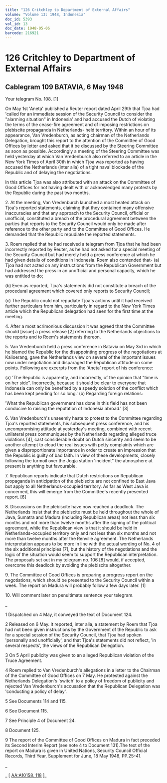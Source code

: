 ```yaml
---
title: "126 Critchley to Department of External Affairs"
volume: "Volume 13: 1948, Indonesia"
doc_id: 5393
vol_id: 13
doc_date: 1948-05-06
barcode: 216921
---
```


# 126 Critchley to Department of External Affairs

## Cablegram 109 BATAVIA, 6 May 1948

Your telegram No. 108. [1]

On May 1st 'Aneta' published a Reuter report dated April 29th that Tjoa had 'called for an immediate session of the Security Council to consider the "alarming situation" in Indonesia' and had accused the Dutch of violating the terms of the cease-fire agreement and of imposing restrictions on plebiscite propaganda in Netherlands- held territory. Within an hour of its appearance, Van Vredenburch, as acting chairman of the Netherlands Delegation, brought this report to the attention of the Committee of Good Offices by letter and asked that it be discussed by the Steering Committee as soon as possible. Accordingly a meeting of the Steering Committee was held yesterday at which Van Vredenburch also referred to an article in the New York Times of April 30th in which Tjoa was reported as having accused the Netherlands (inter alia) of a tight naval blockade of the Republic and of delaying the negotiations.

In this article Tjoa was also attributed with an attack on the Committee of Good Offices for not having dealt with or acknowledged many protests by the Republic during the past two months.

2\. At the meeting, Van Vredenburch launched a most heated attack on Tjoa's reported statements, claiming that they contained many offensive inaccuracies and that any approach to the Security Council, official or unofficial, constituted a breach of the procedural agreement between the parties that reports to the Security Council would only be made after reference to the other party and to the Committee of Good Offices. He demanded that the Republic repudiate the reported statements.

3\. Roem replied that he had received a telegram from Tjoa that he had been incorrectly reported by Reuter, as he had not asked for a special meeting of the Security Council but had merely held a press conference at which he had given details of conditions in Indonesia. Roem also contended that- (a) Tjoa had not acted on any instructions from the Republican Government but had addressed the press in an unofficial and personal capacity, which he was entitled to do;

(b) Even as reported, Tjoa's statements did not constitute a breach of the procedural agreement which covered only reports to Security Council;

(c) The Republic could not repudiate Tjoa's actions until it had received further particulars from him, particularly in regard to the New York Times article which the Republican delegation had seen for the first time at the meeting.

4\. After a most acrimonious discussion it was agreed that the Committee should [issue] a press release [2] referring to the Netherlands objections to the reports and to Roem's statements thereon.

5\. Van Vredenburch held a press conference in Batavia on May 3rd in which he blamed the Republic for the disappointing progress of the negotiations at Kalioerang, gave the Netherlands view on several of the important issues now under negotiation and disparaged the Republican attitude on some points. Following are excerpts from the 'Aneta' report of his conference:

(a) 'The Republic is apparently, and incorrectly, of the opinion that "time is on her side". Incorrectly, because it should be clear to everyone that Indonesia can only be benefited by a speedy solution of the conflict which has been kept pending for so long.' (b) Regarding foreign relations:

'What the Republican government has done in this field has not been conducive to raising the reputation of Indonesia abroad.' [3]

6\. Van Vredenburch's unseemly haste to protest to the Committee regarding Tjoa's reported statements, his subsequent press conference, and his uncompromising attitude at yesterday's meeting, combined with recent unilateral press communiques by the Netherlands regarding alleged truce violations [4], cast considerable doubt on Dutch sincerity and seem to be another attempt to cloud the real issues with petty complaints which are given a disproportionate importance in order to create an impression that the Republic is guilty of bad faith. In view of these developments, closely following the turmoil over the Jogja station 'incident" the atmosphere at present is anything but favourable.

7\. Republican reports indicate that Dutch restrictions on Republican propaganda in anticipation of the plebiscite are not confined to East Java but apply to all Netherlands-occupied territory. As far as West Java is concerned, this will emerge from the Committee's recently presented report. [6]

8\. Discussions on the plebiscite have now reached a deadlock. The Netherlands insist that the plebiscite must be held throughout the whole of Java, Sumatra and Madura (including Republican areas) not less than six months and not more than twelve months after the signing of the political agreement, while the Republican view is that it should be held in Netherlands-occupied territory only and not less than six months and not more than twelve months after the Renville agreement. The Netherlands interpretation appears to be more in line with the actual wording of No. 4 of the six additional principles [7], but the history of the negotiations and the logic of the situation would seem to support the Republican interpretation. The proposals set out in my telegram no. 106 [8] would, if accepted, overcome this deadlock by avoiding the plebiscite altogether.

9\. The Committee of Good Offices is preparing a progress report on the negotiations, which should be presented to the Security Council within a week. The report on Madura will probably follow a few days later. [1]

10\. Will comment later on penultimate sentence your telegram.

_

1 Dispatched on 4 May, it conveyed the text of Document 124.

2 Released on 6 May. It reported, inter alia, a statement by Roem that Tjoa had not been given instructions by the Government of the Republic to ask for a special session of the Security Council, that Tjoa had spoken 'personally and unofficially', and that Tjoa's statements did not reflect, 'in several respects', the views of the Republican Delegation.

3 On 5 April publicity was given to an alleged Republican violation of the Truce Agreement.

4 Roem replied to Van Vredenburch's allegations in a letter to the Chairman of the Committee of Good Offices on 7 May. He protested against the Netherlands Delegation's 'switch' to a policy of freedom of publicity and rejected Van Vredenburch's accusation that the Republican Delegation was 'conducting a policy of delay'.

5 See Documents 114 and 115.

6 See Document 115.

7 See Principle 4 of Document 24.

8 Document 125.

9 The report of the Committee of Good Offices on Madura in fact preceded its Second Interim Report (see note 4 to Document 131).The text of the report on Madura is given in United Nations, Security Council Official Records, Third Year, Supplement for June, 18 May 1948, PP.25-41.

_

_ [ [AA:A10158, 118](http://www.naa.gov.au/cgi-bin/Search?O=I&Number=216921) ]_
